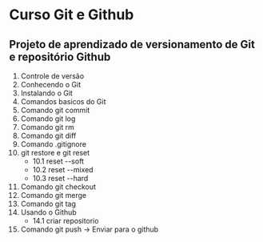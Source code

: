 # Curso Git e Github

## Projeto de aprendizado de versionamento de Git e repositório Github
1. Controle de versão
2. Conhecendo o Git
3. Instalando o Git
4. Comandos basicos do Git
5. Comando git commit
6. Comando git log
7. Comando git rm
8. Comando git diff
9. Comando .gitignore
10. git restore e git reset
    * 10.1 reset --soft
    * 10.2 reset --mixed
    * 10.3 reset --hard
11. Comando git checkout
12. Comando git merge
13. Comando git tag
14. Usando o Github
    * 14.1 criar repositorio
15. Comando git push -> Enviar para o github
